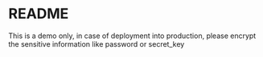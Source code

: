 # README

This is a demo only, in case of deployment into production, please encrypt the sensitive information like password or secret_key

